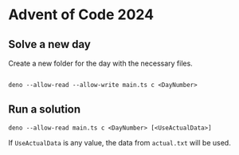 Advent of Code 2024
===================

## Solve a new day

Create a new folder for the day with the necessary files.

```shell

deno --allow-read --allow-write main.ts c <DayNumber>
```

## Run a solution

```shell
deno --allow-read main.ts c <DayNumber> [<UseActualData>]
```

If `UseActualData` is any value, the data from `actual.txt` will be used.

